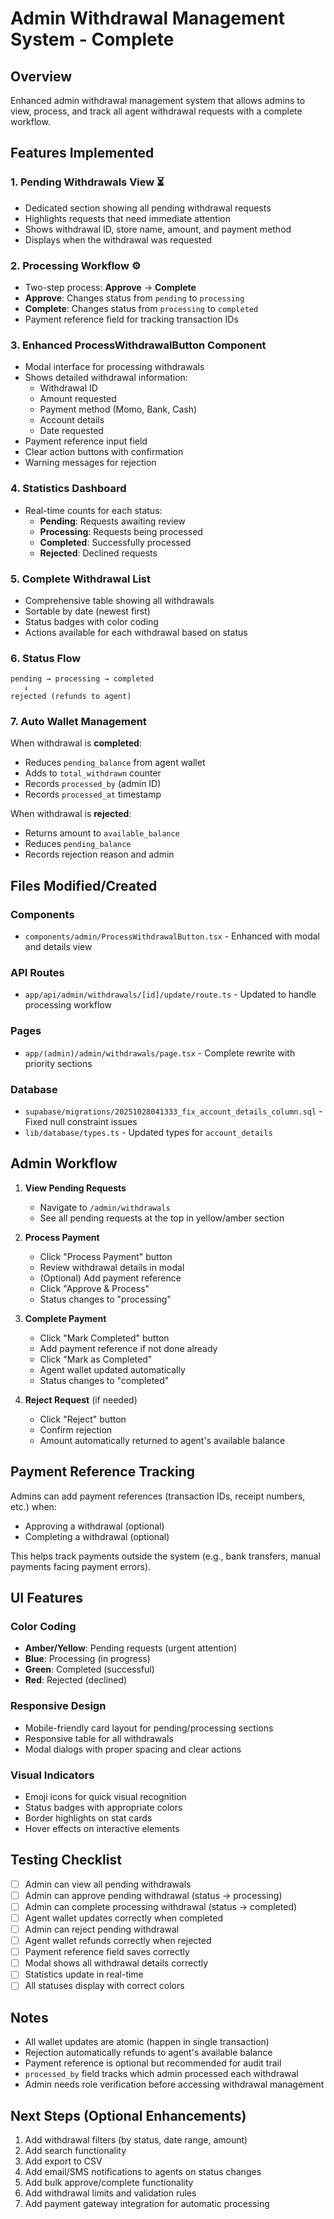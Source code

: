 # Admin Withdrawal Management System - Complete

## Overview
Enhanced admin withdrawal management system that allows admins to view, process, and track all agent withdrawal requests with a complete workflow.

## Features Implemented

### 1. **Pending Withdrawals View** ⏳
- Dedicated section showing all pending withdrawal requests
- Highlights requests that need immediate attention
- Shows withdrawal ID, store name, amount, and payment method
- Displays when the withdrawal was requested

### 2. **Processing Workflow** ⚙️
- Two-step process: **Approve** → **Complete**
- **Approve**: Changes status from `pending` to `processing`
- **Complete**: Changes status from `processing` to `completed`
- Payment reference field for tracking transaction IDs

### 3. **Enhanced ProcessWithdrawalButton Component**
- Modal interface for processing withdrawals
- Shows detailed withdrawal information:
  - Withdrawal ID
  - Amount requested
  - Payment method (Momo, Bank, Cash)
  - Account details
  - Date requested
- Payment reference input field
- Clear action buttons with confirmation
- Warning messages for rejection

### 4. **Statistics Dashboard**
- Real-time counts for each status:
  - **Pending**: Requests awaiting review
  - **Processing**: Requests being processed
  - **Completed**: Successfully processed
  - **Rejected**: Declined requests

### 5. **Complete Withdrawal List**
- Comprehensive table showing all withdrawals
- Sortable by date (newest first)
- Status badges with color coding
- Actions available for each withdrawal based on status

### 6. **Status Flow**
```
pending → processing → completed
   ↓
rejected (refunds to agent)
```

### 7. **Auto Wallet Management**
When withdrawal is **completed**:
- Reduces `pending_balance` from agent wallet
- Adds to `total_withdrawn` counter
- Records `processed_by` (admin ID)
- Records `processed_at` timestamp

When withdrawal is **rejected**:
- Returns amount to `available_balance`
- Reduces `pending_balance`
- Records rejection reason and admin

## Files Modified/Created

### Components
- `components/admin/ProcessWithdrawalButton.tsx` - Enhanced with modal and details view

### API Routes
- `app/api/admin/withdrawals/[id]/update/route.ts` - Updated to handle processing workflow

### Pages
- `app/(admin)/admin/withdrawals/page.tsx` - Complete rewrite with priority sections

### Database
- `supabase/migrations/20251028041333_fix_account_details_column.sql` - Fixed null constraint issues
- `lib/database/types.ts` - Updated types for `account_details`

## Admin Workflow

1. **View Pending Requests**
   - Navigate to `/admin/withdrawals`
   - See all pending requests at the top in yellow/amber section

2. **Process Payment**
   - Click "Process Payment" button
   - Review withdrawal details in modal
   - (Optional) Add payment reference
   - Click "Approve & Process"
   - Status changes to "processing"

3. **Complete Payment**
   - Click "Mark Completed" button
   - Add payment reference if not done already
   - Click "Mark as Completed"
   - Agent wallet updated automatically
   - Status changes to "completed"

4. **Reject Request** (if needed)
   - Click "Reject" button
   - Confirm rejection
   - Amount automatically returned to agent's available balance

## Payment Reference Tracking
Admins can add payment references (transaction IDs, receipt numbers, etc.) when:
- Approving a withdrawal (optional)
- Completing a withdrawal (optional)

This helps track payments outside the system (e.g., bank transfers, manual payments facing payment errors).

## UI Features

### Color Coding
- **Amber/Yellow**: Pending requests (urgent attention)
- **Blue**: Processing (in progress)
- **Green**: Completed (successful)
- **Red**: Rejected (declined)

### Responsive Design
- Mobile-friendly card layout for pending/processing sections
- Responsive table for all withdrawals
- Modal dialogs with proper spacing and clear actions

### Visual Indicators
- Emoji icons for quick visual recognition
- Status badges with appropriate colors
- Border highlights on stat cards
- Hover effects on interactive elements

## Testing Checklist

- [ ] Admin can view all pending withdrawals
- [ ] Admin can approve pending withdrawal (status → processing)
- [ ] Admin can complete processing withdrawal (status → completed)
- [ ] Agent wallet updates correctly when completed
- [ ] Admin can reject pending withdrawal
- [ ] Agent wallet refunds correctly when rejected
- [ ] Payment reference field saves correctly
- [ ] Modal shows all withdrawal details correctly
- [ ] Statistics update in real-time
- [ ] All statuses display with correct colors

## Notes

- All wallet updates are atomic (happen in single transaction)
- Rejection automatically refunds to agent's available balance
- Payment reference is optional but recommended for audit trail
- `processed_by` field tracks which admin processed each withdrawal
- Admin needs role verification before accessing withdrawal management

## Next Steps (Optional Enhancements)

1. Add withdrawal filters (by status, date range, amount)
2. Add search functionality
3. Add export to CSV
4. Add email/SMS notifications to agents on status changes
5. Add bulk approve/complete functionality
6. Add withdrawal limits and validation rules
7. Add payment gateway integration for automatic processing

